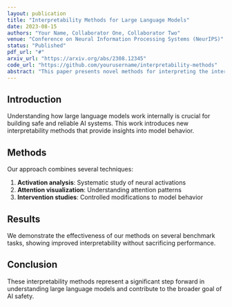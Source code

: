 ```yaml
---
layout: publication
title: "Interpretability Methods for Large Language Models"
date: 2023-08-15
authors: "Your Name, Collaborator One, Collaborator Two"
venue: "Conference on Neural Information Processing Systems (NeurIPS)"
status: "Published"
pdf_url: "#"
arxiv_url: "https://arxiv.org/abs/2308.12345"
code_url: "https://github.com/yourusername/interpretability-methods"
abstract: "This paper presents novel methods for interpreting the internal representations of large language models. We introduce a new framework for understanding how these models process and represent information, with applications to improving model safety and reliability."
---
```


## Introduction

Understanding how large language models work internally is crucial for building safe and reliable AI systems. This work introduces new interpretability methods that provide insights into model behavior.

## Methods

Our approach combines several techniques:

1. **Activation analysis**: Systematic study of neural activations
2. **Attention visualization**: Understanding attention patterns
3. **Intervention studies**: Controlled modifications to model behavior

## Results

We demonstrate the effectiveness of our methods on several benchmark tasks, showing improved interpretability without sacrificing performance.

## Conclusion

These interpretability methods represent a significant step forward in understanding large language models and contribute to the broader goal of AI safety. 